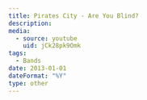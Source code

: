 ```yaml
---
title: Pirates City - Are You Blind?
description:
media:
  - source: youtube
    uid: jCk28pk9Omk
tags: 
  - Bands 
date: 2013-01-01
dateFormat: "%Y"
type: other
---
```

